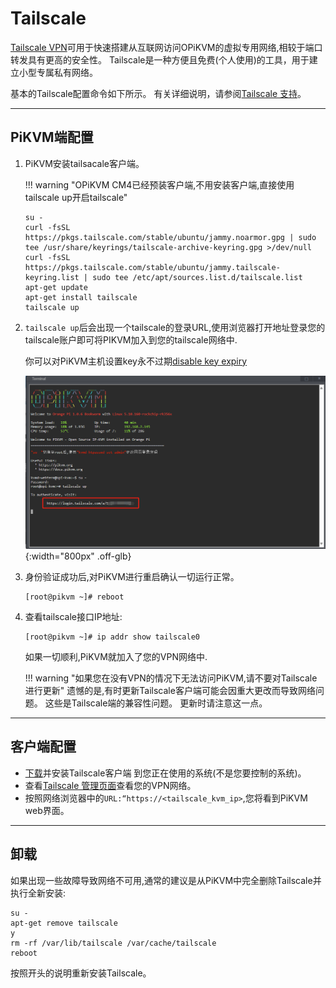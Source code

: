# Tailscale

[Tailscale VPN](https://tailscale.com/)可用于快速搭建从互联网访问OPiKVM的虚拟专用网络,相较于端口转发具有更高的安全性。
Tailscale是一种方便且免费(个人使用)的工具，用于建立小型专属私有网络。

基本的Tailscale配置命令如下所示。
有关详细说明，请参阅[Tailscale 支持](https://tailscale.com/contact/support/)。

-----

## PiKVM端配置

1. PiKVM安装tailsacale客户端。

    !!! warning "OPiKVM CM4已经预装客户端,不用安装客户端,直接使用tailscale up开启tailscale"

    ```shell
    su -
    curl -fsSL https://pkgs.tailscale.com/stable/ubuntu/jammy.noarmor.gpg | sudo tee /usr/share/keyrings/tailscale-archive-keyring.gpg >/dev/null
    curl -fsSL https://pkgs.tailscale.com/stable/ubuntu/jammy.tailscale-keyring.list | sudo tee /etc/apt/sources.list.d/tailscale.list
    apt-get update
    apt-get install tailscale
    tailscale up
    ```

2. `tailscale up`后会出现一个tailscale的登录URL,使用浏览器打开地址登录您的tailscale账户即可将PIKVM加入到您的tailscale网络中.

    你可以对PiKVM主机设置key永不过期[disable key expiry](https://tailscale.com/kb/)

    ![tailscale](img/tailscale/tailscale.png){:width="800px" .off-glb}

3. 身份验证成功后,对PiKVM进行重启确认一切运行正常。

    ```console
    [root@pikvm ~]# reboot
    ```

4. 查看tailscale接口IP地址:

    ```console
    [root@pikvm ~]# ip addr show tailscale0
    ```

    如果一切顺利,PiKVM就加入了您的VPN网络中.

    !!! warning "如果您在没有VPN的情况下无法访问PiKVM,请不要对Tailscale进行更新"
        遗憾的是,有时更新Tailscale客户端可能会因重大更改而导致网络问题。
        这些是Tailscale端的兼容性问题。
        更新时请注意这一点。

-----

## 客户端配置

* [下载](https://tailscale.com/download)并安装Tailscale客户端
    到您正在使用的系统(不是您要控制的系统)。
* 查看[Tailscale 管理页面](https://login.tailscale.com/admin/machines)查看您的VPN网络。
* 按照网络浏览器中的`URL:“https://<tailscale_kvm_ip>`,您将看到PiKVM web界面。

-----

## 卸载

如果出现一些故障导致网络不可用,通常的建议是从PiKVM中完全删除Tailscale并执行全新安装:

```shell
su -
apt-get remove tailscale
y
rm -rf /var/lib/tailscale /var/cache/tailscale
reboot
```

按照开头的说明重新安装Tailscale。
